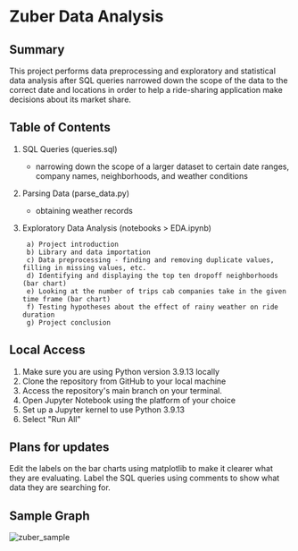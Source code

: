 # Zuber Data Analysis

<h2>Summary</h2>

This project performs data preprocessing and exploratory and statistical data analysis after SQL queries narrowed down the scope of the data to the correct date and locations in order to help a ride-sharing application make decisions about its market share.

<h2>Table of Contents</h2>

1. SQL Queries (queries.sql)
    - narrowing down the scope of a larger dataset to certain date ranges, company names, neighborhoods, and weather conditions
2. Parsing Data (parse_data.py)
    - obtaining weather records
3. Exploratory Data Analysis (notebooks > EDA.ipynb)
      
        a) Project introduction
        b) Library and data importation
        c) Data preprocessing - finding and removing duplicate values, filling in missing values, etc.
        d) Identifying and displaying the top ten dropoff neighborhoods (bar chart)
        e) Looking at the number of trips cab companies take in the given time frame (bar chart)
        f) Testing hypotheses about the effect of rainy weather on ride duration
        g) Project conclusion


<h2>Local Access</h2>

1. Make sure you are using Python version 3.9.13 locally
2. Clone the repository from GitHub to your local machine 
3. Access the repository's main branch on your terminal. 
4. Open Jupyter Notebook using the platform of your choice
5. Set up a Jupyter kernel to use Python 3.9.13
6. Select "Run All"

<h2>Plans for updates</h2>

Edit the labels on the bar charts using matplotlib to make it clearer what they are evaluating. 
Label the SQL queries using comments to show what data they are searching for. 

<h2>Sample Graph</h2>

![zuber_sample](https://github.com/LDeYoung17/zuber-practicum/assets/70500225/07e22a1b-dd38-4e88-885e-84b7f9fc9d46)
